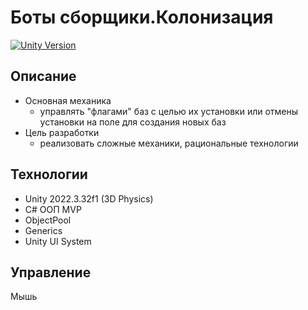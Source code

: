 # Боты сборщики.Колонизация 

[![Unity Version](https://img.shields.io/badge/Unity-2022.3.32f1-black?logo=unity)](https://unity.com)
##  Описание
- Основная механика
  - управлять "флагами" баз с целью их установки или отмены установки на поле для создания новых баз
- Цель разработки
  - реализовать сложные механики, рациональные технологии

##  Технологии
- Unity 2022.3.32f1 (3D Physics)
- C# ООП MVP
- ObjectPool
- Generics
- Unity UI System                    

## Управление
Мышь
